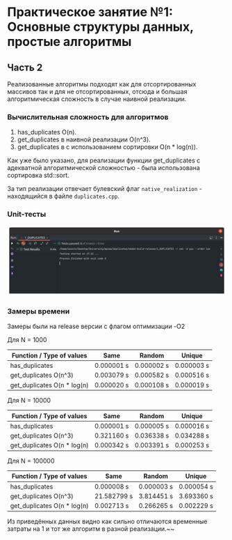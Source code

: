 # Практическое занятие №1: Основные структуры данных, простые алгоритмы

## Часть 2

Реализованные алгоритмы подходят как для отсортированных массивов так и для не отсортированных, 
отсюда и большая алгоритмическая сложность в случае наивной реализации.

### Вычислительная сложность для алгоритмов

1) has_duplicates O(n).
2) get_duplicates в наивной реализации O(n^3).
3) get_duplicates в с использованием сортировки O(n * log(n)).

Как уже было указано, для реализации функции get_duplicates с адекватной алгоритмической сложностью - была использована
сортировка std::sort.

За тип реализации отвечает булевский флаг `native_realization` - находящийся в файле `duplicates.cpp`.

### Unit-тесты

![unit-tests](./images/unit-tests.png)


### Замеры времени

Замеры были на release версии с флагом оптимизации -O2

Для N = 1000

| Function / Type of values   | Same       | Random     | Unique     |
|-----------------------------|------------|------------|------------|
| has_duplicates              | 0.000001 s | 0.000002 s | 0.000003 s |
| get_duplicates O(n^3)       | 0.003079 s | 0.000582 s | 0.000516 s | 
| get_duplicates O(n * log(n) | 0.000020 s | 0.000108 s | 0.000019 s |

Для N = 10000

| Function / Type of values   | Same       | Random     | Unique     |
|-----------------------------|------------|------------|------------|
| has_duplicates              | 0.000001 s | 0.000005 s | 0.000016 s |
| get_duplicates O(n^3)       | 0.321160 s | 0.036338 s | 0.034288 s |
| get_duplicates O(n * log(n) | 0.000342 s | 0.003391 s | 0.000253 s | 

Для N = 100000

| Function / Type of values   | Same         | Random     | Unique     |
|-----------------------------|--------------|------------|------------|
| has_duplicates              | 0.000008 s   | 0.000003 s | 0.000054 s |
| get_duplicates O(n^3)       | 21.582799 s  | 3.814451 s | 3.693360 s |
| get_duplicates O(n * log(n) | 0.002713 s   | 0.266265 s | 0.002229 s |

Из приведённых данных видно как сильно отличаются временные затраты на 1 и тот же алгоритм в разной реализации.~~
